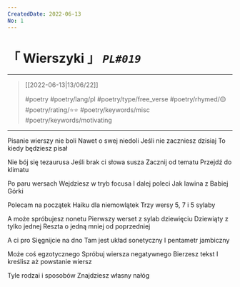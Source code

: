 ```yaml
---
CreatedDate: 2022-06-13
No: 1
---
```

# &#12300; Wierszyki &#12301; *`PL#019`*

---

> [[2022-06-13|13/06/22]]
> 
> #poetry 
> #poetry/lang/pl 
> #poetry/type/free_verse 
> #poetry/rhymed/🟡 
> #poetry/rating/⭐⭐ 
> #poetry/keywords/misc #poetry/keywords/motivating 

---

Pisanie wierszy nie boli
Nawet o swej niedoli
Jeśli nie zaczniesz dzisiaj
To kiedy będziesz pisał

Nie bój się tezaurusa
Jeśli brak ci słowa susza
Zacznij od tematu
Przejdź do klimatu

Po paru wersach
Wejdziesz w tryb focusa
I dalej poleci
Jak lawina z Babiej Górki

Polecam na początek
Haiku dla niemowlątek
Trzy wersy
5, 7 i 5 sylaby

A może spróbujesz nonetu
Pierwszy werset z sylab dziewięciu
Dziewiąty z tylko jednej
Reszta o jedną mniej od poprzedniej

A ci pro
Sięgnijcie na dno
Tam jest układ sonetyczny
I pentametr jambiczny

Może coś egzotycznego
Spróbuj wiersza negatywnego
Bierzesz tekst
I kreślisz aż powstanie wiersz

Tyle rodzai i sposobów
Znajdziesz własny nałóg